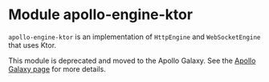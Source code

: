 # Module apollo-engine-ktor

`apollo-engine-ktor` is an implementation of `HttpEngine` and `WebSocketEngine` that uses Ktor.  

This module is deprecated and moved to the Apollo Galaxy. See the [Apollo Galaxy page](https://www.apollographql.com/docs/kotlin/advanced/galaxy) for more details.  
